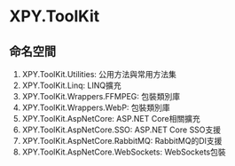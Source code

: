XPY.ToolKit
=====

## 命名空間
1. XPY.ToolKit.Utilities: 公用方法與常用方法集
2. XPY.ToolKit.Linq: LINQ擴充
3. XPY.ToolKit.Wrappers.FFMPEG: 包裝類別庫
4. XPY.ToolKit.Wrappers.WebP: 包裝類別庫
5. XPY.ToolKit.AspNetCore: ASP.NET Core相關擴充
6. XPY.ToolKit.AspNetCore.SSO: ASP.NET Core SSO支援
7. XPY.ToolKit.AspNetCore.RabbitMQ: RabbitMQ的DI支援
8. XPY.ToolKit.AspNetCore.WebSockets: WebSockets包裝
